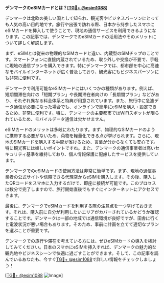 **デンマークのeSIMカードとは？[[TG💪+ @esim1088](https://t.me/s/esim1088)]**

デンマークは北欧の美しい国として知られ、観光客やビジネスパーソンにとっても人気の高い目的地です。旅行や出張で訪れる際、日本から持参したスマホにeSIMカードを挿入して使うことで、現地の通信サービスを利用できるようになります。この記事では、デンマークでのeSIMカードの活用法やそのメリットについて詳しく解説します。

まず、eSIMとは従来の物理的なSIMカードと違い、内蔵型のSIMチップのことです。スマートフォンに直接内蔵されているため、取り外しや交換が不要で、手軽に現地の通信プランを購入できます。特にデンマークでは、都市部を中心に高速なモバイルインターネットが広く普及しており、観光客にもビジネスパーソンにも非常に便利です。

デンマークで利用可能なeSIMカードにはいくつかの種類があります。例えば、短期間滞在向けの「短期プラン」や長期滞在者向けの「長期間プラン」などがあり、それぞれ異なる料金体系と特典が用意されています。また、旅行中に急遽データ通信が必要になった場合でも、オンラインで簡単にeSIMを購入・設定できるため、非常に便利です。特に、デンマークの主要都市ではWiFiスポットが限られているため、モバイルデータ通信は欠かせません。

eSIMカードのメリットは多岐にわたります。まず、物理的なSIMカードのように携帯する必要がないため、荷物を軽量化できる点が挙げられます。さらに、現地のSIMカードを購入する手間が省けるため、言葉が分からなくても安心です。特に観光客には嬉しいポイントですね。また、デンマークの通信事業者は高いセキュリティ基準を維持しており、個人情報保護に配慮したサービスを提供しています。

デンマークでのeSIMカードの使用方法は非常に簡単です。まず、現地の通信事業者の公式サイトや信頼できる代理店からeSIMを購入します。その後、購入したQRコードをスマホに入力するだけで、即座に接続が可能です。このプロセスは数分で完了しますので、旅行開始直後でもすぐにインターネットにアクセスできます。

最後に、デンマークでeSIMカードを利用する際の注意点を一つ挙げておきます。それは、購入前に自分が利用したいエリアがカバーされているかどうか確認することです。デンマークは一部の地域では通信環境が良好ですが、田舎に行くと電波状況が悪い場合もあります。そのため、事前に計画を立てて適切なプランを選ぶことが重要です。

デンマークでの旅行や滞在を考えている方には、ぜひeSIMカードの導入を検討してみてください。日本のスマホにeSIMを挿入すれば、デンマークの魅力的な観光地やビジネスシーンで快適に過ごすことができます。そして、この記事を読んでいるあなたも、今すぐ[TG💪+ @esim1088](https://t.me/s/esim1088)で詳しい情報をチェックしましょう！

[[TG💪+ @esim1088](https://t.me/s/esim1088) ![Image](https://i.postimg.cc/Y0z9fWf4/image.png)]